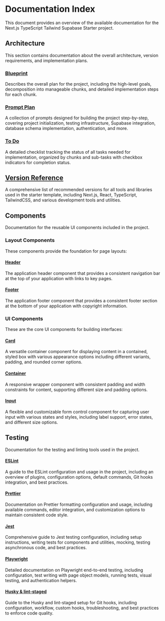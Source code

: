 # Documentation Index

This document provides an overview of the available documentation for the Next.js TypeScript Tailwind Supabase Starter project.

## Architecture

This section contains documentation about the overall architecture, version requirements, and implementation plans.

### [Blueprint](architecture/blueprint.md)

Describes the overall plan for the project, including the high-level goals, decomposition into manageable chunks, and detailed implementation steps for each chunk.

### [Prompt Plan](architecture/prompt-plan.md)

A collection of prompts designed for building the project step-by-step, covering project initialization, testing infrastructure, Supabase integration, database schema implementation, authentication, and more.

### [To Do](architecture/to-do.md)

A detailed checklist tracking the status of all tasks needed for implementation, organized by chunks and sub-tasks with checkbox indicators for completion status.

## [Version Reference](architecture/version-reference.md)

A comprehensive list of recommended versions for all tools and libraries used in the starter template, including Next.js, React, TypeScript, TailwindCSS, and various development tools and utilities.

## Components

Documentation for the reusable UI components included in the project.

### Layout Components

These components provide the foundation for page layouts:

#### [Header](components/layout/header.md)

The application header component that provides a consistent navigation bar at the top of your application with links to key pages.

#### [Footer](components/layout/footer.md)

The application footer component that provides a consistent footer section at the bottom of your application with copyright information.

### UI Components

These are the core UI components for building interfaces:

#### [Card](components/ui/Card.md)

A versatile container component for displaying content in a contained, styled box with various appearance options including different variants, padding, and rounded corner options.

#### [Container](components/ui/Container.md)

A responsive wrapper component with consistent padding and width constraints for content, supporting different size and padding options.

#### [Input](components/ui/Input.md)

A flexible and customizable form control component for capturing user input with various states and styles, including label support, error states, and different size options.

## Testing

Documentation for the testing and linting tools used in the project.

#### [ESLint](testing/eslint.md)

A guide to the ESLint configuration and usage in the project, including an overview of plugins, configuration options, default commands, Git hooks integration, and best practices.

#### [Prettier](testing/prettier.md)

Documentation on Prettier formatting configuration and usage, including available commands, editor integration, and customization options to maintain consistent code style.

#### [Jest](testing/jest.md)

Comprehensive guide to Jest testing configuration, including setup instructions, writing tests for components and utilities, mocking, testing asynchronous code, and best practices.

#### [Playwright](testing/playwright.md)

Detailed documentation on Playwright end-to-end testing, including configuration, test writing with page object models, running tests, visual testing, and authentication helpers.

#### [Husky & lint-staged](testing/husky-lint-staged.md)

Guide to the Husky and lint-staged setup for Git hooks, including configuration, workflow, custom hooks, troubleshooting, and best practices to enforce code quality.
